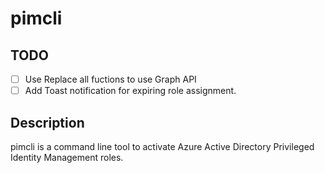# pimcli

## TODO

- [ ] Use Replace all fuctions to use Graph API
- [ ] Add Toast notification for expiring role assignment.

## Description

pimcli is a command line tool to activate Azure Active Directory Privileged Identity Management roles. 

